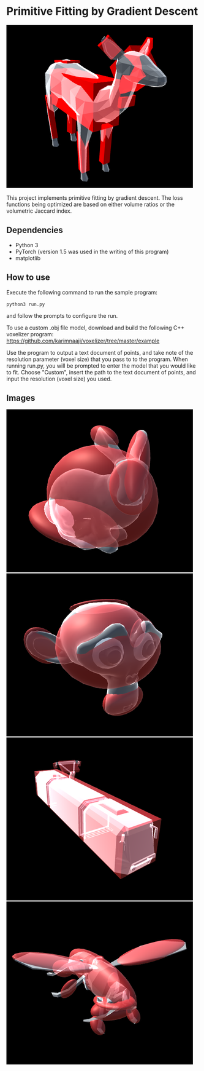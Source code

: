 # Primitive Fitting by Gradient Descent

![Fitted deer](images/deer.png?raw=true)

This project implements primitive fitting by gradient descent. The loss functions being optimized are based on either volume ratios or the volumetric Jaccard index.

## Dependencies
* Python 3
* PyTorch (version 1.5 was used in the writing of this program)
* matplotlib

## How to use

Execute the following command to run the sample program:

```
python3 run.py
```

and follow the prompts to configure the run.

To use a custom .obj file model, download and build the following C++ voxelizer program: https://github.com/karimnaaji/voxelizer/tree/master/example

Use the program to output a text document of points, and take note of the resolution parameter (voxel size) that you pass to to the program. When running run.py, you will be prompted to enter the model that you would like to fit. Choose "Custom", insert the path to the text document of points, and input the resolution (voxel size) you used.

## Images

![Fitted bunny](images/bunny.png?raw=true)
![Fitted monkey](images/monkey.png?raw=true)
![Fitted tram](images/tram.png?raw=true)
![Fitted hornet](images/hornet.png?raw=true)